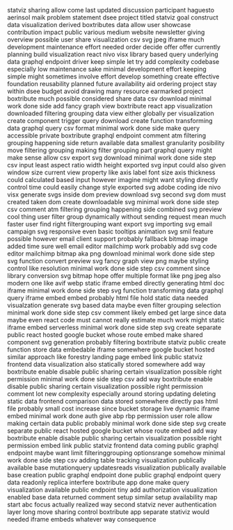 statviz sharing allow come last updated discussion participant haguesto aerinsol maik problem statement dsee project titled statviz goal construct data visualization derived boxtributes data allow user showcase contribution impact public various medium website newsletter giving overview possible user share visualization csv svg jpeg iframe much development maintenance effort needed order decide offer offer currently planning build visualization react nivo visx library based query underlying data graphql endpoint driver keep simple let try add complexity codebase especially low maintenance sake minimal development effort keeping simple might sometimes involve effort develop something create effective foundation reusability planned future availability aid ordering project stay within dsee budget avoid drawing many resource earmarked project boxtribute much possible considered share data csv download minimal work done side add fancy graph view boxtribute react app visualization downloaded filtering grouping data view either globally per visualization create component trigger query download create function transforming data graphql query csv format minimal work done side make query accessible private boxtribute graphql endpoint comment atm filtering grouping happening side return available data smallest granularity posibility move filtering grouping making filter grouping part graphql query might make sense allow csv export svg download minimal work done side step csv input least aspect ratio width height exported svg input could also given window size current view property like axis label font size axis thickness could calculated based input however imagine might want styling directly control time could easily change style exported svg adobe coding ide nivo visx generate svgs inside dom preview download svg second svg dom must created taken dom create downloadable svg minimal work done side step csv comment atm filtering grouping happening side combined svg preview cool thing user filter group dynamically without sending request mean much faster user find right filtergrouping want export svg importing svg email campaign svg responsive even basic tooltips animation svg smil feature possible however email client support probably fallback bitmap image added time sure well email editor mailchimp work probably add svg code editor mailchimp bitmap aka png download minimal work done side step svg function convert preview svg fancy graph view png maybe styling control like resolution minimal work done side step csv comment since library conversion svg bitmap hope offer multiple format like png jpeg also modern one like avif webp static iframe embed directly generating html doc iframe minimal work done side step svg function transforming data graphql query iframe embed embed probably html file hold static data needed visualzation generate svg based data maybe even filter grouping selection minimal work done side step csv comment likely embed get large since data maybe even react code must cannot really estimate much work might static iframe embed serverless minimal work done side step svg create separate public react hosted google bucket whose route embed make shared component svg generation probably filtering boxtribute statviz public create function store data embedable iframe somewhere google bucket hosted similar approach like forestry landing page embed link public statviz frontend data visualization also statically stored somewhere add way boxtribute enable disable public sharing certain visualization possible right permission minimal work done side step csv add way boxtribute enable disable public sharing certain visualization possible right permission comment lot new complexity especially around storing updating deleting static data frontend comparison data stored somewhere directly pas html file probably small cost increase since bucket storage live dynamic iframe embed minimal work done auth give abp rbp permission user role allow making certain data public probably minimal work done side step svg create separate public react hosted google bucket whose route embed add way boxtribute enable disable public sharing certain visualization possible right permission embed link public statviz frontend data coming public graphql endpoint maybe want limit filteringgrouping optionsrange somehow minimal work done side step csv adding table tracking visualization publically available base mutationquery updatesreads visualization publically available base creation public graphql endpoint done public graphql endpoint query data readonly replica interfere boxtribute app done make query visualization available public endpoint tiny add authorization visualization enabled base data returned comment setup similar setup availability map start abc focus actually realized way second statviz never authentication layer long move sharing control boxtribute app separate stativiz would needed iframe embeds whatever way consequence